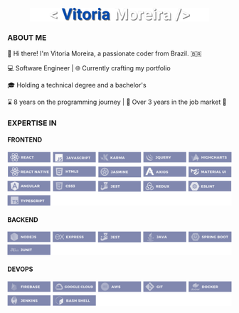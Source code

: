 <p align="center">
  <img width="80%" src="images/logo.png"/> 
</p>

<!--🔗 Check out my portfolio: [Portfolio](seu_link_aqui)-->

### ABOUT ME

👋 Hi there! I'm Vitoria Moreira, a passionate coder from Brazil. 🇧🇷

💻 Software Engineer | 🌐 Currently crafting my portfolio

🎓 Holding a technical degree and a bachelor's 

⌛ 8 years on the programming journey | 💼 Over 3 years in the job market 🚀



### EXPERTISE IN

#### FRONTEND
 <img src="images/frontend.png"/>

#### BACKEND
 <img src="images/backend.png"/>



#### DEVOPS
 <img src="images/devops.png"/>

<!-- 
### PROJECTS PRESENTATION

[![Watch the video](images/bulding.gif)](...) -->
